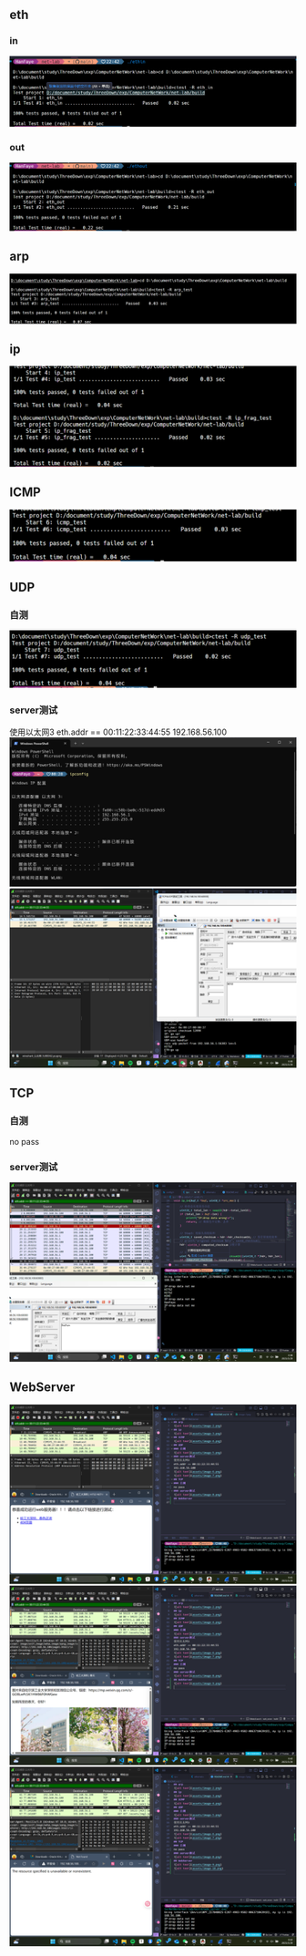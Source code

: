 ## eth
### in
![alt text](assets/image.png)
### out 
![alt text](assets/image-1.png)
## arp
![alt text](assets/image-2.png)
## ip
![alt text](assets/image-3.png)
## ICMP
![alt text](assets/image-4.png)
## UDP
### 自测
![alt text](assets/image-5.png)
### server测试
使用以太网3
eth.addr == 00:11:22:33:44:55
192.168.56.100
![alt text](assets/image-6.png)
![alt text](assets/image-7.png)
## TCP
### 自测
no pass
### server测试
![alt text](assets/image-8.png)
## WebServer
![alt text](assets/image-9.png)
![alt text](assets/image-10.png)
![alt text](assets/image-11.png)